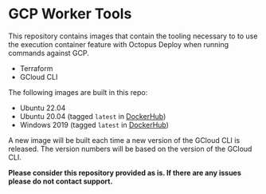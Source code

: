 # GCP Worker Tools

This repository contains images that contain the tooling necessary to to use the execution container feature with Octopus Deploy when running commands against GCP.

- Terraform
- GCloud CLI

The following images are built in this repo:

- Ubuntu 22.04
- Ubuntu 20.04 (tagged `latest` in [DockerHub](https://hub.docker.com/r/octopuslabs/gcp-workertools/tags?page=1&name=latest))
- Windows 2019 (tagged `latest` in [DockerHub](https://hub.docker.com/r/octopuslabs/gcp-workertools/tags?page=1&name=latest))

A new image will be built each time a new version of the GCloud CLI is released.  The version numbers will be based on the version of the GCloud CLI.

**Please consider this repository provided as is.  If there are any issues please do not contact support.**
